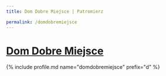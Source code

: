 ```yaml
---
title: Dom Dobre Miejsce | Patromierz

permalink: /domdobremiejsce
---
```


# [Dom Dobre Miejsce](https://patronite.pl/domdobremiejsce)

{% include profile.md name="domdobremiejsce" prefix="d" %}
